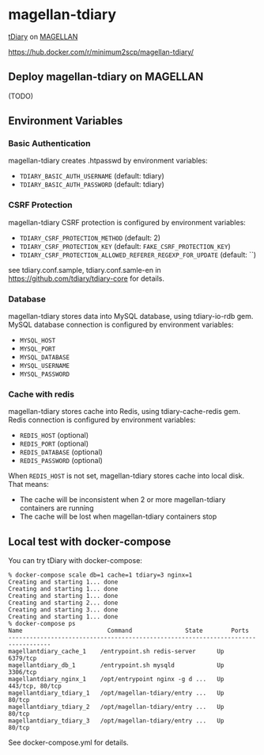 # magellan-tdiary

[tDiary](http://www.tdiary.org/) on [MAGELLAN](http://www.magellanic-clouds.com/)

https://hub.docker.com/r/minimum2scp/magellan-tdiary/

## Deploy magellan-tdiary on MAGELLAN

(TODO)

## Environment Variables

### Basic Authentication

magellan-tdiary creates .htpasswd by environment variables:

 * `TDIARY_BASIC_AUTH_USERNAME` (default: tdiary)
 * `TDIARY_BASIC_AUTH_PASSWORD` (default: tdiary)

### CSRF Protection

magellan-tdiary CSRF protection is configured by environment variables:

 * `TDIARY_CSRF_PROTECTION_METHOD` (default: 2)
 * `TDIARY_CSRF_PROTECTION_KEY` (default: `FAKE_CSRF_PROTECTION_KEY`)
 * `TDIARY_CSRF_PROTECTION_ALLOWED_REFERER_REGEXP_FOR_UPDATE` (default: ``)

see tdiary.conf.sample, tdiary.conf.samle-en in https://github.com/tdiary/tdiary-core for details.

### Database

magellan-tdiary stores data into MySQL database, using tdiary-io-rdb gem.
MySQL database connection is configured by environment variables:

 * `MYSQL_HOST`
 * `MYSQL_PORT`
 * `MYSQL_DATABASE`
 * `MYSQL_USERNAME`
 * `MYSQL_PASSWORD`

### Cache with redis

magellan-tdiary stores cache into Redis, using tdiary-cache-redis gem.
Redis connection is configured by environment variables:

 * `REDIS_HOST` (optional)
 * `REDIS_PORT` (optional)
 * `REDIS_DATABASE` (optional)
 * `REDIS_PASSWORD` (optional)

When `REDIS_HOST` is not set, magellan-tdiary stores cache into local disk.
That means:

 * The cache will be inconsistent when 2 or more magellan-tdiary containers are running
 * The cache will be lost when magellan-tdiary containers stop

## Local test with docker-compose

You can try tDiary with docker-compose:

```
% docker-compose scale db=1 cache=1 tdiary=3 nginx=1
Creating and starting 1... done
Creating and starting 1... done
Creating and starting 1... done
Creating and starting 2... done
Creating and starting 3... done
Creating and starting 1... done
% docker-compose ps 
Name                        Command               State        Ports
----------------------------------------------------------------------------------
magellantdiary_cache_1    /entrypoint.sh redis-server      Up      6379/tcp
magellantdiary_db_1       /entrypoint.sh mysqld            Up      3306/tcp
magellantdiary_nginx_1    /opt/entrypoint nginx -g d ...   Up      443/tcp, 80/tcp
magellantdiary_tdiary_1   /opt/magellan-tdiary/entry ...   Up      80/tcp
magellantdiary_tdiary_2   /opt/magellan-tdiary/entry ...   Up      80/tcp
magellantdiary_tdiary_3   /opt/magellan-tdiary/entry ...   Up      80/tcp
```

See docker-compose.yml for details.


